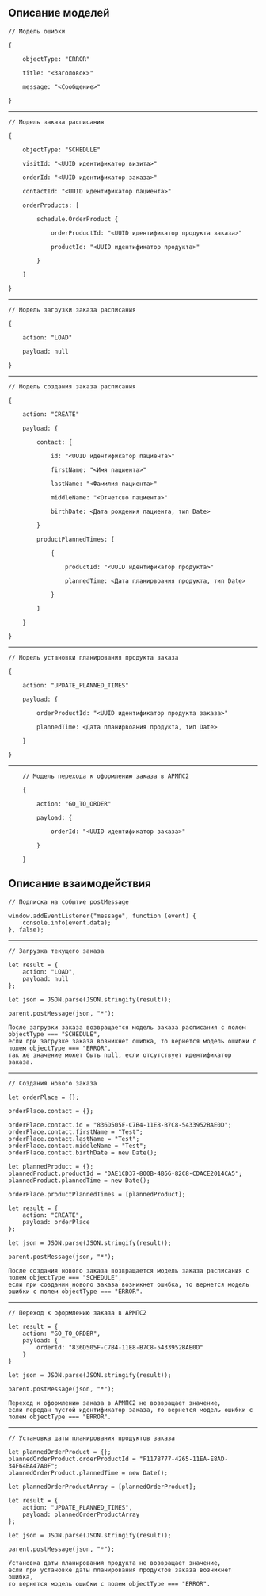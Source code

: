 ## Описание моделей

    // Модель ошибки
    
    {
    
        objectType: "ERROR"
    
        title: "<Заголовок>"
        
        message: "<Сообщение>"
    
    } 

---

    // Модель заказа расписания
    
    {
    
        objectType: "SCHEDULE"
    
        visitId: "<UUID идентификатор визита>"
    
        orderId: "<UUID идентификатор заказа>"
        
        contactId: "<UUID идентификатор пациента>"
        
        orderProducts: [
        
            schedule.OrderProduct {
            
                orderProductId: "<UUID идентификатор продукта заказа>"
                
                productId: "<UUID идентификатор продукта>"
            
            }
        
        ]
    
    }

---

    // Модель загрузки заказа расписания
    
    {
    
        action: "LOAD"
        
        payload: null
    
    }

---

    // Модель создания заказа расписания
    
    {
    
        action: "CREATE"
        
        payload: {
   
            contact: {
                    
                id: "<UUID идентификатор пациента>"
                        		
                firstName: "<Имя пациента>"
                        		
                lastName: "<Фамилия пациента>"
                        	
                middleName: "<Отчетсво пациента>"
                        		
                birthDate: <Дата рождения пациента, тип Date>
                    
            }

            productPlannedTimes: [
                         
                {
                             
                    productId: "<UUID идентификатор продукта>"
                                 			
                    plannedTime: <Дата планирвоания продукта, тип Date>
                           
                }
                         
            ]
                     
        }
    
    }

---

    // Модель установки планирования продукта заказа
    
    {
    
        action: "UPDATE_PLANNED_TIMES"
        
        payload: {
                     
            orderProductId: "<UUID идентификатор продукта заказа>"
                         
            plannedTime: <Дата планирвоания продукта, тип Date>
                     
        }
    
    }

---

        // Модель перехода к оформлению заказа в АРМПС2
        
        {
        
            action: "GO_TO_ORDER"
            
            payload: {
                         
                orderId: "<UUID идентификатор заказа>"
                         
            }
        
        }

## Описание взаимодействия

    // Подписка на событие postMessage
    
    window.addEventListener("message", function (event) {
        console.info(event.data);
    }, false);

---

    // Загрузка текущего заказа
    
    let result = { 
        action: "LOAD", 
        payload: null 
    };
    
    let json = JSON.parse(JSON.stringify(result));
    
    parent.postMessage(json, "*");
    
    После загрузки заказа возвращается модель заказа расписания с полем objectType === "SCHEDULE",
    если при загрузке заказа возникнет ошибка, то вернется модель ошибки с полем objectType === "ERROR", 
    так же значение может быть null, если отсутствует идентификатор заказа.

---

    // Создания нового заказа
    
    let orderPlace = {};
    
    orderPlace.contact = {};
    
    orderPlace.contact.id = "836D505F-C7B4-11E8-B7C8-5433952BAE0D";
    orderPlace.contact.firstName = "Test";
    orderPlace.contact.lastName = "Test";
    orderPlace.contact.middleName = "Test";
    orderPlace.contact.birthDate = new Date();
    
    let plannedProduct = {};
    plannedProduct.productId = "DAE1CD37-800B-4B66-82C8-CDACE2014CA5";
    plannedProduct.plannedTime = new Date();
     
    orderPlace.productPlannedTimes = [plannedProduct];
     
    let result = {
        action: "CREATE",
        payload: orderPlace
    };
     
    let json = JSON.parse(JSON.stringify(result));
    
    parent.postMessage(json, "*");
    
    После создания нового заказа возвращается модель заказа расписания с полем objectType === "SCHEDULE",
    если при создании нового заказа возникнет ошибка, то вернется модель ошибки с полем objectType === "ERROR".

---

    // Переход к оформлению заказа в АРМПС2
    
    let result = {
        action: "GO_TO_ORDER",
        payload: {
            orderId: "836D505F-C7B4-11E8-B7C8-5433952BAE0D"
        }
    }
    
    let json = JSON.parse(JSON.stringify(result));
        
    parent.postMessage(json, "*");
    
    Переход к оформлению заказа в АРМПС2 не возвращает значение,
    если передан пустой идентификатор заказа, то вернется модель ошибки с полем objectType === "ERROR".

---

    // Установка даты планирования продуктов заказа
            
    let plannedOrderProduct = {};
    plannedOrderProduct.orderProductId = "F1178777-4265-11EA-E8AD-34F64BA47A0F";
    plannedOrderProduct.plannedTime = new Date();
    
    let plannedOrderProductArray = [plannedOrderProduct];
    
    let result = {
        action: "UPDATE_PLANNED_TIMES",
        payload: plannedOrderProductArray
    };
    
    let json = JSON.parse(JSON.stringify(result));
    
    parent.postMessage(json, "*");
    
    Установка даты планирования продукта не возвращает значение,
    если при установке даты планирования продуктов заказа возникнет ошибка, 
    то вернется модель ошибки с полем objectType === "ERROR".